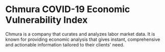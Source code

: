 # Chmura COVID-19 Economic Vulnerability Index

Chmura is a company that curates and analyzes labor market data. It is known for providing economic analysis that gives instant, comprehensive and actionable information tailored to their clients' need.



